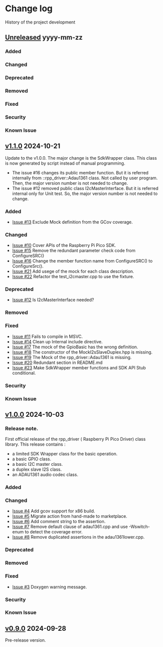 # Change log
History of the project development

## [Unreleased] yyyy-mm-zz
### Added
### Changed
### Deprecated
### Removed
### Fixed
### Security
### Known Issue

## [v1.1.0] 2024-10-21
Update to the v1.0.0. The major change is the SdkWrapper class. This class is now generated by script instead of manual programming. 

- The issue #16 changes its public member function. But it is referred internally from ::rpp_driver::Adau1361 class. Not called by user program. Then, the major version number is not needed to change. 
- The issue #12 removed public class I2cMasterInterface. But it is referred internal only for Unit test. So, the major version number is not needed to change. 

### Added
- [Issue #13](https://github.com/suikan4github/rpp_driver/issues/13)  Exclude Mock definition from the GCov coverage. 
### Changed
- [Issue #10](https://github.com/suikan4github/rpp_driver/issues/10) Cover APIs of the Raspberry Pi Pico SDK.
- [Issue #15](https://github.com/suikan4github/rpp_driver/issues/15) Remove the redundant parameter check code from ConfigureSRC() 
- [Issue #16](https://github.com/suikan4github/rpp_driver/issues/16) Change the member function name from ConfigureSRC() to ConfigureSrc().
- [Issue #21](https://github.com/suikan4github/rpp_driver/issues/21) Add usege of the mock for each class description.
- [Issue #22](https://github.com/suikan4github/rpp_driver/issues/22) Refactor the test_i2cmaster.cpp to use the fixture.
### Deprecated
- [Issue #12](https://github.com/suikan4github/rpp_driver/issues/12)  Is I2cMasterInterface needed?  
### Removed
### Fixed
- [Issue #11](https://github.com/suikan4github/rpp_driver/issues/11) Fails to compile in MSVC. 
- [Issue #14](https://github.com/suikan4github/rpp_driver/issues/14)  Clean up Internal include directive.   
- [Issue #17](https://github.com/suikan4github/rpp_driver/issues/17) The mock of the GpioBasic has the wrong definition. 
- [Issue #18](https://github.com/suikan4github/rpp_driver/issues/18) The constructor of the MockI2sSlaveDuplex.hpp is missing.
- [Issue #19](https://github.com/suikan4github/rpp_driver/issues/19) The Mock of the rpp_driver::Adau1361 is missing.
- [Issue #20](https://github.com/suikan4github/rpp_driver/issues/20) Redundant section in README.md 
- [Issue #23](https://github.com/suikan4github/rpp_driver/issues/23) Make SdkWrapper member functions and SDK API Stub conditional. 
### Security
### Known Issue

## [v1.0.0] 2024-10-03
### Release note. 
First official release of the rpp_driver ( Raspberry Pi Pico Driver) class library. This release contains : 
- a limited SDK Wrapper class for the basic operation. 
- a basic GPIO class.
- a basic I2C master class.  
- a duplex slave I2S class. 
- an ADAU1361 audio codec class.

### Added
### Changed
- [Issue #4](https://github.com/suikan4github/rpp_driver/issues/4) Add gcov support for x86 build. 
- [Issue #5](https://github.com/suikan4github/rpp_driver/issues/5) Migrate action from hand-made to marketplace.
- [Issue #6](https://github.com/suikan4github/rpp_driver/issues/6) Add comment string to the assertion.
- [Issue #7](https://github.com/suikan4github/rpp_driver/issues/7) Remove default clause of adau1361.cpp and use -Wswitch-enum to detect the coverage error.
- [Issue #8](https://github.com/suikan4github/rpp_driver/issues/8) Remove duplicated assertions in the adau1361lower.cpp.

### Deprecated
### Removed
### Fixed
- [Issue #3](https://github.com/suikan4github/rpp_driver/issues/3) Doxygen warning message. 
### Security
### Known Issue

## [v0.9.0] 2024-09-28
Pre-release version. 

[Unreleased]: https://github.com/suikan4github/rpp_driver/compare/v1.1.0...develop
[v1.1.0]: https://github.com/suikan4github/rpp_driver/compare/v1.0.0...v1.1.0
[v1.0.0]: https://github.com/suikan4github/rpp_driver/compare/v0.9.0...v1.0.0
[v0.9.0]: https://github.com/suikan4github/rpp_driver/compare/v0.0.0...v0.9.0

